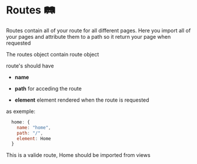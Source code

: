 # Routes :railway_track:

Routes contain all of your route for all different pages.
Here you import all of your pages and attribute them to a path so it return your page when requested

The routes object contain route object

route's should have

- **name**

- **path** for acceding the route

- **element** element rendered when the route is requested

as exemple:

```js
  home: {
    name: "home",
    path: "/",
    element: Home
  }
```

This is a valide route, Home should be imported from views
